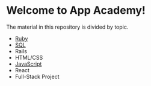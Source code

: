 # Welcome to App Academy!

The material in this repository is divided by topic.  

* [Ruby](ruby/Open_Ruby_Overview.md)
* [SQL](sql/Open_SQL_Overview.md)
* Rails
* HTML/CSS
* [JavaScript](/javascript/Open_JavaScript_Overview.md)
* React
* Full-Stack Project
